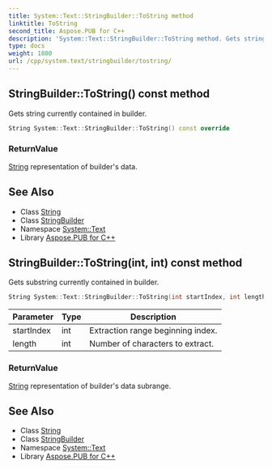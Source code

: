 ```yaml
---
title: System::Text::StringBuilder::ToString method
linktitle: ToString
second_title: Aspose.PUB for C++
description: 'System::Text::StringBuilder::ToString method. Gets string currently contained in builder in C++.'
type: docs
weight: 1800
url: /cpp/system.text/stringbuilder/tostring/
---
```

## StringBuilder::ToString() const method


Gets string currently contained in builder.

```cpp
String System::Text::StringBuilder::ToString() const override
```


### ReturnValue

[String](../../../system/string/) representation of builder's data.

## See Also

* Class [String](../../../system/string/)
* Class [StringBuilder](../)
* Namespace [System::Text](../../)
* Library [Aspose.PUB for C++](../../../)
## StringBuilder::ToString(int, int) const method


Gets substring currently contained in builder.

```cpp
String System::Text::StringBuilder::ToString(int startIndex, int length) const
```


| Parameter | Type | Description |
| --- | --- | --- |
| startIndex | int | Extraction range beginning index. |
| length | int | Number of characters to extract. |

### ReturnValue

[String](../../../system/string/) representation of builder's data subrange.

## See Also

* Class [String](../../../system/string/)
* Class [StringBuilder](../)
* Namespace [System::Text](../../)
* Library [Aspose.PUB for C++](../../../)
